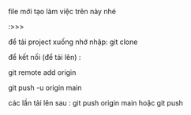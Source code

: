 file mới tạo làm việc trên này nhé

:>>>

để tải project xuống nhớ nhập: git clone 

để kết nối (để tải lên) :

git remote add origin 

git push -u origin main

các lần tải lên sau : git push origin main hoặc git push
